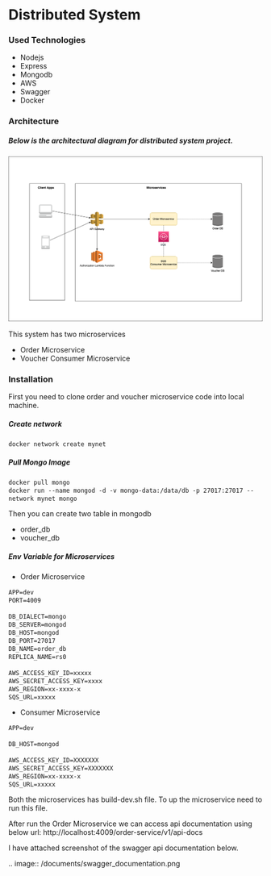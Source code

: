 # Distributed System

### Used Technologies
- Nodejs
- Express
- Mongodb
- AWS
- Swagger
- Docker

### Architecture

##### Below is the architectural diagram for distributed system project.

![My Image](/documents/architecture/distributed_system.png)

This system has two microservices
- Order Microservice
- Voucher Consumer Microservice

### Installation
First you need to clone order and voucher microservice code into local machine.

##### Create network
```
docker network create mynet
```

##### Pull Mongo Image
```
docker pull mongo
docker run --name mongod -d -v mongo-data:/data/db -p 27017:27017 --network mynet mongo
```
Then you can create two table in mongodb
- order_db
- voucher_db

##### Env Variable for Microservices
- Order Microservice

```
APP=dev
PORT=4009

DB_DIALECT=mongo
DB_SERVER=mongod
DB_HOST=mongod
DB_PORT=27017
DB_NAME=order_db
REPLICA_NAME=rs0

AWS_ACCESS_KEY_ID=xxxxx
AWS_SECRET_ACCESS_KEY=xxxx
AWS_REGION=xx-xxxx-x
SQS_URL=xxxxx
```
- Consumer Microservice

```
APP=dev

DB_HOST=mongod

AWS_ACCESS_KEY_ID=XXXXXXX
AWS_SECRET_ACCESS_KEY=XXXXXXX
AWS_REGION=xx-xxxx-x
SQS_URL=xxxxx

```
Both the microservices has build-dev.sh file. To up the microservice need to run this file.

After run the Order Microservice we can access api documentation using below url:
http://localhost:4009/order-service/v1/api-docs

I have attached screenshot of the swagger api documentation below.

.. image:: /documents/swagger_documentation.png
